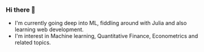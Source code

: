 ### Hi there 👋

- I'm currently going deep into ML, fiddling around with Julia and also learning web development. 
- I'm interest in Machine learning, Quantitative Finance, Econometrics and related topics.
<!--
**NewmoodClown/NewmoodClown** is a ✨ _special_ ✨ repository because its `README.md` (this file) appears on your GitHub profile.

Here are some ideas to get you started:

- 🔭 I’m currently working on ...
- 🌱 I’m currently learning ...
- 👯 I’m looking to collaborate on ...
- 🤔 I’m looking for help with ...
- 💬 Ask me about ...
- 📫 How to reach me: ...
- 😄 Pronouns: ...
- ⚡ Fun fact: ...
-->
